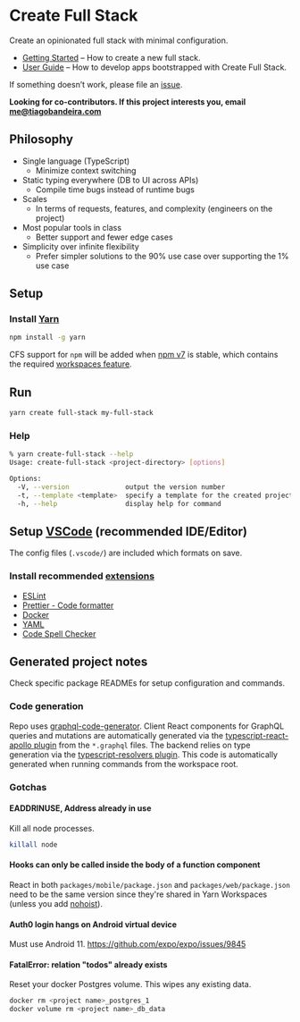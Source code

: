 # Create Full Stack

Create an opinionated full stack with minimal configuration.

- [Getting Started](https://create-full-stack.com/docs) – How to create a new full stack.
- [User Guide](https://create-full-stack.com) – How to develop apps bootstrapped with Create Full Stack.

If something doesn’t work, please file an [issue](https://github.com/tiagob/create-full-stack/issues).

**Looking for co-contributors. If this project interests you, email me@tiagobandeira.com**

## Philosophy

- Single language (TypeScript)
  - Minimize context switching
- Static typing everywhere (DB to UI across APIs)
  - Compile time bugs instead of runtime bugs
- Scales
  - In terms of requests, features, and complexity (engineers on the project)
- Most popular tools in class
  - Better support and fewer edge cases
- Simplicity over infinite flexibility
  - Prefer simpler solutions to the 90% use case over supporting the 1% use case

## Setup

### Install [Yarn](https://yarnpkg.com/)

```bash
npm install -g yarn
```

CFS support for `npm` will be added when [npm v7](https://blog.npmjs.org/post/626173315965468672/npm-v7-series-beta-release-and-semver-major) is stable, which contains the required [workspaces feature](https://github.com/npm/rfcs/blob/latest/accepted/0026-workspaces.md).

## Run

```bash
yarn create full-stack my-full-stack
```

### Help

```bash
% yarn create-full-stack --help
Usage: create-full-stack <project-directory> [options]

Options:
  -V, --version              output the version number
  -t, --template <template>  specify a template for the created project
  -h, --help                 display help for command
```

## Setup [VSCode](https://code.visualstudio.com/) (recommended IDE/Editor)

The config files (`.vscode/`) are included which formats on save.

### Install recommended [extensions](https://code.visualstudio.com/docs/editor/extension-gallery)

- [ESLint](https://marketplace.visualstudio.com/items?itemName=dbaeumer.vscode-eslint)
- [Prettier - Code formatter](https://marketplace.visualstudio.com/items?itemName=esbenp.prettier-vscode)
- [Docker](https://marketplace.visualstudio.com/items?itemName=ms-azuretools.vscode-docker)
- [YAML](https://marketplace.visualstudio.com/items?itemName=redhat.vscode-yaml)
- [Code Spell Checker](https://marketplace.visualstudio.com/items?itemName=streetsidesoftware.code-spell-checker)

## Generated project notes

Check specific package READMEs for setup configuration and commands.

### Code generation

Repo uses [graphql-code-generator](https://graphql-code-generator.com/). Client React components for GraphQL queries and mutations are automatically generated via the [typescript-react-apollo plugin](https://graphql-code-generator.com/docs/plugins/typescript-react-apollo#usage) from the `*.graphql` files. The backend relies on type generation via the [typescript-resolvers plugin](https://graphql-code-generator.com/docs/plugins/typescript-resolvers). This code is automatically generated when running commands from the workspace root.

### Gotchas

#### EADDRINUSE, Address already in use

Kill all node processes.

```bash
killall node
```

#### Hooks can only be called inside the body of a function component

React in both `packages/mobile/package.json` and `packages/web/package.json` need to be the same version since they're shared in Yarn Workspaces (unless you add [nohoist](https://yarnpkg.com/blog/2018/02/15/nohoist/)).

#### Auth0 login hangs on Android virtual device

Must use Android 11. https://github.com/expo/expo/issues/9845

#### FatalError: relation \"todos\" already exists

Reset your docker Postgres volume. This wipes any existing data.

```bash
docker rm <project name>_postgres_1
docker volume rm <project name>_db_data
```
